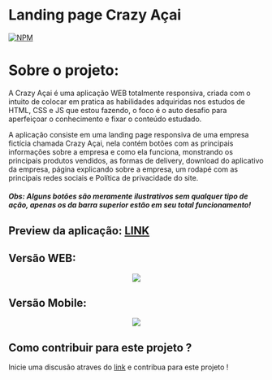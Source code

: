 # Landing page Crazy Açai
[![NPM](https://img.shields.io/npm/l/react)](https://github.com/Italorcarvalho/Crazy-Acai/blob/main/LICENSE) 



# Sobre o projeto:
A Crazy Açai é uma aplicação WEB totalmente responsiva, criada com o intuito de colocar em pratica as habilidades adquiridas nos estudos de HTML, CSS e JS que estou fazendo, o foco é o auto desafio para aperfeiçoar o conhecimento e fixar o conteúdo estudado. 

A aplicação consiste em uma landing page responsiva de uma empresa fictícia chamada Crazy Açai, nela contém botões com as principais informações sobre a empresa e como ela funciona, monstrando os principais produtos vendidos, as formas de delivery, download do aplicativo da empresa, página explicando sobre a empresa, um rodapé com as principais redes sociais e Política de privacidade do site.

<h5>Obs: Alguns botões são meramente ilustrativos sem qualquer tipo de ação, apenas os da barra superior estão em seu total funcionamento!</h5>

## Preview da aplicação: <a href="https://italorcarvalho.github.io/Crazy-Acai/" target="_blank">LINK </a>

## Versão WEB:
<div align="center"> 
<img src="https://user-images.githubusercontent.com/65707337/222924303-2db654ec-860d-48e5-85cd-9c19c6203e5a.png""/>
</div>


## Versão Mobile:
<div align="center"> 
<img src="https://user-images.githubusercontent.com/65707337/222924483-70b7a0ec-f87e-41d2-ac25-5fcc10964fe6.png"/>
</div>


## Como contribuir para este projeto ?

<p>Inicie uma discusão atraves do <a href="https://github.com/Italorcarvalho/Crazy-Acai/issues">link</a> e contribua para este projeto !</p>
